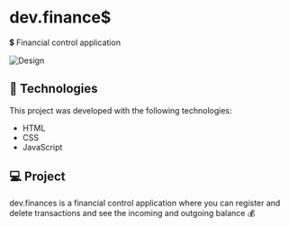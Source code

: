 # dev.finance$
💲 Financial control application 

![Design](https://user-images.githubusercontent.com/45113260/108545025-02bd8d00-72c6-11eb-9714-5d914fc821ac.png)

## 🚀 Technologies

This project was developed with the following technologies:

- HTML
- CSS
- JavaScript

## 💻 Project

dev.finances is a financial control application where you can register and delete transactions and see the incoming and outgoing balance 💰


